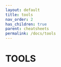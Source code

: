 ```yaml
---
layout: default
title: tools
nav_order: 2
has_children: true
parent: cheatsheets
permalink: /docs/tools
---
```


# TOOLS
